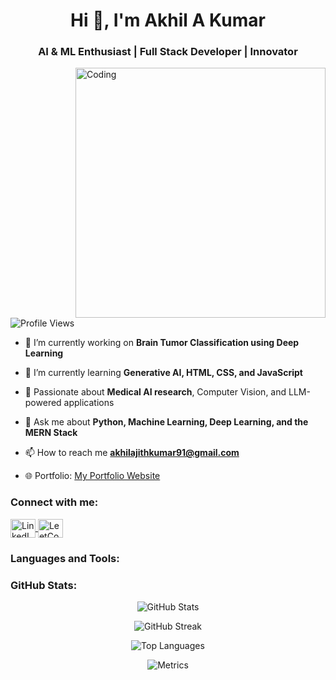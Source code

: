 <h1 align="center">Hi 👋, I'm Akhil A Kumar</h1>
<h3 align="center">AI & ML Enthusiast | Full Stack Developer | Innovator</h3>

<img align="right" alt="Coding" width="400" src="https://i.gifer.com/6tXM.gif">

<p align="left">
  <img src="https://komarev.com/ghpvc/?username=akhilajithkumar2459&label=Profile%20views&color=0e75b6&style=flat" alt="Profile Views" />
</p>

- 🔭 I’m currently working on **Brain Tumor Classification using Deep Learning**

- 🌱 I’m currently learning **Generative AI, HTML, CSS, and JavaScript**

- 🧠 Passionate about **Medical AI research**, Computer Vision, and LLM-powered applications

- 💬 Ask me about **Python, Machine Learning, Deep Learning, and the MERN Stack**

- 📫 How to reach me **akhilajithkumar91@gmail.com**

- 🌐 Portfolio: [My Portfolio Website](https://akhilajithkumar2459.github.io/My_portfolio_website/)

<h3 align="left">Connect with me:</h3>
<p align="left">
  <a href="https://www.linkedin.com/in/akhilajithkumar2459" target="_blank">
    <img align="center" src="https://raw.githubusercontent.com/rahuldkjain/github-profile-readme-generator/master/src/images/icons/Social/linked-in-alt.svg" alt="LinkedIn" height="30" width="40" />
  </a>
  <a href="https://leetcode.com/akhilajithkumar2459" target="_blank">
    <img align="center" src="https://raw.githubusercontent.com/rahuldkjain/github-profile-readme-generator/master/src/images/icons/Social/leet-code.svg" alt="LeetCode" height="30" width="40" />
  </a>
</p>

<h3 align="left">Languages and Tools:</h3>
<p align="left">
  <!-- Icons for various technologies -->
</p>

<h3 align="left">GitHub Stats:</h3>

<p align="center">
  <!-- GitHub Readme Stats -->
  <img src="https://github-readme-stats.vercel.app/api?username=akhilajithkumar2459&show_icons=true&theme=default" alt="GitHub Stats" />
</p>

<p align="center">
  <!-- GitHub Readme Streak Stats -->
  <img src="https://streak-stats.demolab.com/?user=akhilajithkumar2459" alt="GitHub Streak" />
</p>

<p align="center">
  <!-- GitHub Readme Stats Top Languages -->
  <img src="https://github-readme-stats.vercel.app/api/top-langs/?username=akhilajithkumar2459&layout=compact" alt="Top Languages" />
</p>

<p align="center">
  <!-- Metrics Plugin -->
  <img src="https://metrics.lecoq.io/akhilajithkumar2459?template=classic&isocalendar=1&languages=1&followup=1&isocalendar.duration=half-year&config.timezone=Asia%2FKolkata" alt="Metrics" />
</p>
